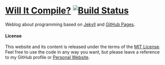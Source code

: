[Will It Compile?](http://willitcompile.net) [![Build Status](https://travis-ci.org/TangChr/willitcompile.net.svg?branch=gh-pages)](https://travis-ci.org/TangChr/willitcompile.net)
===============================
Weblog about programming based on [Jekyll](http://jekyllrb.com) and [GitHub Pages](https://pages.github.com).

#### License
This website and its content is released under the terms of the [MIT License](http://opensource.org/licenses/MIT). Feel free to use the code in any way you want, but please leave a reference to my GitHub profile or [Personal Website](http://christiantang.dk).
